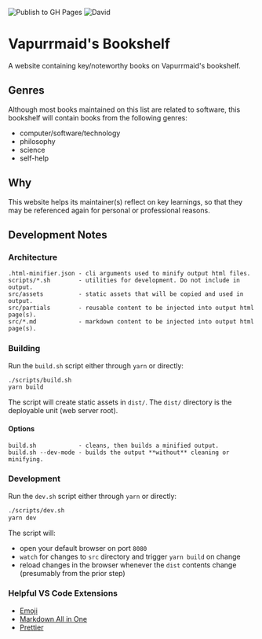![Publish to GH Pages](https://github.com/vapurrmaid/my-bookshelf/workflows/Publish%20to%20GH%20Pages/badge.svg)
![David](https://img.shields.io/david/vapurrmaid/my-bookshelf?style=flat-square)

# Vapurrmaid's Bookshelf

A website containing key/noteworthy books on Vapurrmaid's bookshelf.

## Genres

Although most books maintained on this list are related to software, this
bookshelf will contain books from the following genres:

- computer/software/technology
- philosophy
- science
- self-help

## Why

This website helps its maintainer(s) reflect on key learnings, so that they may
be referenced again for personal or professional reasons.

## Development Notes

### Architecture

```text
.html-minifier.json - cli arguments used to minify output html files.
scripts/*.sh        - utilities for development. Do not include in output.
src/assets          - static assets that will be copied and used in output.
src/partials        - reusable content to be injected into output html page(s).
src/*.md            - markdown content to be injected into output html page(s).
```

### Building

Run the `build.sh` script either through `yarn` or directly:

```bash
./scripts/build.sh
yarn build
```

The script will create static assets in `dist/`. The `dist/` directory is the
deployable unit (web server root).

#### Options

```text
build.sh            - cleans, then builds a minified output.
build.sh --dev-mode - builds the output **without** cleaning or minifying.
```

### Development

Run the `dev.sh` script either through `yarn` or directly:

```bash
./scripts/dev.sh
yarn dev
```

The script will:

- open your default browser on port `8080`
- `watch` for changes to `src` directory and trigger `yarn build` on change
- reload changes in the browser whenever the `dist` contents change (presumably
  from the prior step)

### Helpful VS Code Extensions

- [Emoji](https://marketplace.visualstudio.com/items?itemName=Perkovec.emoji)
- [Markdown All in One](https://marketplace.visualstudio.com/items?itemName=yzhang.markdown-all-in-one)
- [Prettier](https://marketplace.visualstudio.com/items?itemName=esbenp.prettier-vscode)
